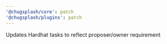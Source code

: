 ```yaml
---
'@chugsplash/core': patch
'@chugsplash/plugins': patch
---
```


Updates Hardhat tasks to reflect proposer/owner requirement
